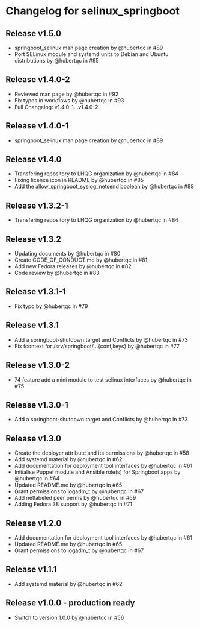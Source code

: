 # Changelog for selinux_springboot

## Release v1.5.0

* springboot_selinux man page creation by @hubertqc in #89
* Port SELinux module and systemd units to Debian and Ubuntu distributions by @hubertqc in #95

## Release v1.4.0-2

* Reviewed man page by @hubertqc in #92
* Fix typos in workflows by @hubertqc in #93
* Full Changelog: v1.4.0-1...v1.4.0-2

## Release v1.4.0-1

* springboot_selinux man page creation by @hubertqc in #89

## Release v1.4.0

* Transfering repository to LHQG organization by @hubertqc in #84
* Fixing licence icon in README by @hubertqc in #85
* Add the allow_springboot_syslog_netsend boolean by @hubertqc in #88

## Release v1.3.2-1

* Transfering repository to LHQG organization by @hubertqc in #84

## Release v1.3.2

* Updating documents by @hubertqc in #80
* Create CODE_OF_CONDUCT.md by @hubertqc in #81
* Add new Fedora releases by @hubertqc in #82
* Code review by @hubertqc in #83

## Release v1.3.1-1

* Fix typo by @hubertqc in #79

## Release v1.3.1

* Add a springboot-shutdown.target and Conflicts by @hubertqc in #73
* Fix fcontext for /srv/springboot/...{conf,keys} by @hubertqc in #77

## Release v1.3.0-2

* 74 feature add a mini module to test selinux interfaces by @hubertqc in #75

## Release v1.3.0-1

* Add a springboot-shutdown.target and Conflicts by @hubertqc in #73

## Release v1.3.0

* Create the deployer attribute and its permissions by @hubertqc in #58
* Add systemd material by @hubertqc in #62
* Add documentation for deployment tool interfaces by @hubertqc in #61
* Initialise Puppet module and Ansible role(s) for Springboot apps by @hubertqc in #64
* Updated README.me by @hubertqc in #65
* Grant permissions to logadm_t by @hubertqc in #67
* Add netlabeled peer perms by @hubertqc in #69
* Adding Fedora 38 support by @hubertqc in #71

## Release v1.2.0

* Add documentation for deployment tool interfaces by @hubertqc in #61
* Updated README.me by @hubertqc in #65
* Grant permissions to logadm_t by @hubertqc in #67

## Release v1.1.1

* Add systemd material by @hubertqc in #62

## Release v1.0.0 - production ready

* Switch to version 1.0.0 by @hubertqc in #56